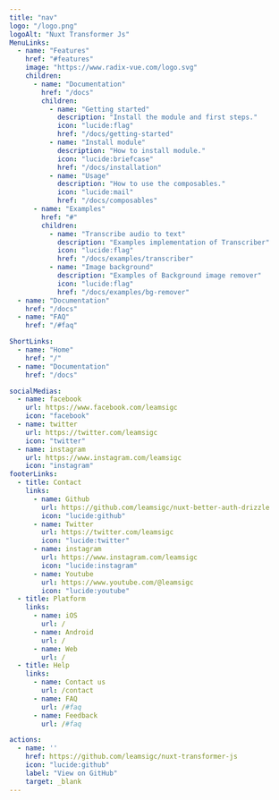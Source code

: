 ```yaml
---
title: "nav"
logo: "/logo.png"
logoAlt: "Nuxt Transformer Js"
MenuLinks:
  - name: "Features"
    href: "#features"
    image: "https://www.radix-vue.com/logo.svg"
    children:
      - name: "Documentation"
        href: "/docs"
        children:
          - name: "Getting started"
            description: "Install the module and first steps."
            icon: "lucide:flag"
            href: "/docs/getting-started"
          - name: "Install module"
            description: "How to install module."
            icon: "lucide:briefcase"
            href: "/docs/installation"
          - name: "Usage"
            description: "How to use the composables."
            icon: "lucide:mail"
            href: "/docs/composables"
      - name: "Examples"
        href: "#"
        children:
          - name: "Transcribe audio to text"
            description: "Examples implementation of Transcriber"
            icon: "lucide:flag"
            href: "/docs/examples/transcriber"
          - name: "Image background"
            description: "Examples of Background image remover"
            icon: "lucide:flag"
            href: "/docs/examples/bg-remover"
  - name: "Documentation"
    href: "/docs"
  - name: "FAQ"
    href: "/#faq"

ShortLinks:
  - name: "Home"
    href: "/"
  - name: "Documentation"
    href: "/docs"

socialMedias:
  - name: facebook
    url: https://www.facebook.com/leamsigc
    icon: "facebook"
  - name: twitter
    url: https://twitter.com/leamsigc
    icon: "twitter"
  - name: instagram
    url: https://www.instagram.com/leamsigc
    icon: "instagram"
footerLinks:
  - title: Contact
    links:
      - name: Github
        url: https://github.com/leamsigc/nuxt-better-auth-drizzle
        icon: "lucide:github"
      - name: Twitter
        url: https://twitter.com/leamsigc
        icon: "lucide:twitter"
      - name: instagram
        url: https://www.instagram.com/leamsigc
        icon: "lucide:instagram"
      - name: Youtube
        url: https://www.youtube.com/@leamsigc
        icon: "lucide:youtube"
  - title: Platform
    links:
      - name: iOS
        url: /
      - name: Android
        url: /
      - name: Web
        url: /
  - title: Help
    links:
      - name: Contact us
        url: /contact
      - name: FAQ
        url: /#faq
      - name: Feedback
        url: /#faq

actions:
  - name: ''
    href: https://github.com/leamsigc/nuxt-transformer-js
    icon: "lucide:github"
    label: "View on GitHub"
    target: _blank
---
```

